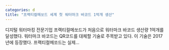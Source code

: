 ```yaml
---
categories: d
title: "프랙티컬메쏘드 세계 첫 워터마크 바코드 1억개 생산"
---
```

디지털 워터마킹 전문기업 프랙티컬메쏘드가 처음으로 워터마크 바코드 생산량 1억개를 달성했다. 워터마크 바코드는 QR코드를 대체할 기술로 주목받고 있다. 이 기술은 2017년에 등장했다. 프랙티컬메쏘드는 실제...